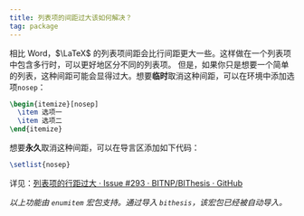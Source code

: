 ```yaml
---
title: 列表项的间距过大该如何解决？
tag: package
---
```


相比 Word，$\LaTeX$ 的列表项间距会比行间距更大一些。这样做在一个列表项中包含多行时，可以更好地区分不同的列表项。
但是，如果你只是想要一个简单的列表，这种间距可能会显得过大。想要**临时**取消这种间距，可以在环境中添加选项`nosep`：

```latex
\begin{itemize}[nosep]
  \item 选项一
  \item 选项二
\end{itemize}
```

想要**永久**取消这种间距，可以在导言区添加如下代码：

```latex
\setlist{nosep}
```

详见：[列表项的行距过大 · Issue #293 · BITNP/BIThesis · GitHub](https://github.com/BITNP/BIThesis/issues/293)

_以上功能由 `enumitem` 宏包支持。通过导入 `bithesis`，该宏包已经被自动导入。_
